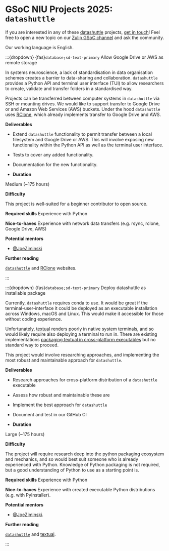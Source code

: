 # GSoC NIU Projects 2025: `datashuttle`

If you are interested in any of these [datashuttle](https://github.com/neuroinformatics-unit/datashuttle) projects, [get in touch](https://datashuttle.neuroinformatics.dev/pages/community/index.html)! Feel free to open a new topic on our [Zulip GSoC channel](https://neuroinformatics.zulipchat.com/#narrow/channel/487898-GSoC) and ask the community.

Our working language is English.


<!-- ------------------------------ -->
:::{dropdown} {fas}`database;sd-text-primary` Allow Google Drive or AWS as remote storage

In systems neuroscience, a lack of standardisation in data organisation schemes creates a barrier to data-sharing
and collaboration. ``datashuttle`` provides a Python API and terminal user interface (TUI) to allow researchers
to create, validate and transfer folders in a standardised way.

Projects can be transferred between computer systems in ``datashuttle`` via SSH or mounting drives.
We would like to support transfer to Google Drive or and Amazon Web Services (AWS) buckets.
Under the hood ``datashuttle`` uses [RClone](https://rclone.org/), which already implements transfer to Google Drive and AWS.

**Deliverables**
<!-- Goals, or expected status after Community Bonding Period, Start of Coding, End of Coding. Stretch goals? -->
- Extend ``datashuttle`` functionality to permit transfer between a local filesystem and Google Drive or AWS. This will involve exposing new functionality within the Python API as well as the terminal user interface.
- Tests to cover any added functionality.
- Documentation for the new functionality.

- **Duration**
<!-- Small (~90 hours), Medium (~175 hours) or Large (~350 hours)  -->
Medium (~175 hours)


**Difficulty**
<!-- Is this project geared more toward a student level or a more advanced developer level? -->
This project is well-suited for a beginner contributor to open source. 


**Required skills**
Experience with Python

**Nice-to-haves**
Experience with network data transfers (e.g. rsync, rclone, Google Drive, AWS)

**Potential mentors**
- [@JoeZiminski](https://github.com/JoeZiminski)

**Further reading**
<!-- The best pages include links to more detailed descriptions and related materials for each project. They might even include actual use cases! -->

[``datashuttle``](https://datashuttle.neuroinformatics.dev/index.html) and [RClone](https://rclone.org/) websites.

:::


:::{dropdown} {fas}`database;sd-text-primary` Deploy datashuttle as installable package

Currently, ``datashuttle`` requires conda to use. It would be great if the terminal-user-interface
it could be deployed as an executable installation across Windows, macOS and Linux. This would make it
 accessible for those without coding experience.

Unfortunately, [textual](https://github.com/Textualize/textual) renders poorly in native system terminals, and so would likely require also deploying a terminal to run in.
There are existing implementations [packaging textual in cross-platform executables](https://github.com/Textualize/textual/discussions/3834)
but no standard way to proceed.

This project would involve researching approaches, and implementing the most robust and  maintainable approach for ``datashuttle``.

**Deliverables**
<!-- Goals, or expected status after Community Bonding Period, Start of Coding, End of Coding. Stretch goals? -->
- Research approaches for cross-platform distribution of a ``datashuttle`` executable
- Assess how robust and maintainable these are
- Implement the best approach for ``datashuttle``
- Document and test in our GitHub CI

- **Duration**
<!-- Small (~90 hours), Medium (~175 hours) or Large (~350 hours)  -->

Large (~175 hours)


**Difficulty**
<!-- Is this project geared more toward a student level or a more advanced developer level? -->

The project will require research deep into the python packaging ecosystem and mechanics,
and so would best suit someone who is already experienced with Python. Knowledge of 
Python packaging is not required, but a good understanding of Python to use as a 
starting point is.


**Required skills**
Experience with Python

**Nice-to-haves**
Experience with created executable Python distributions (e.g. with PyInstaller).

**Potential mentors**
- [@JoeZiminski](https://github.com/JoeZiminski).

**Further reading**
<!-- The best pages include links to more detailed descriptions and related materials for each project. They might even include actual use cases! -->

[``datashuttle``](https://datashuttle.neuroinformatics.dev/index.html) and [textual](https://github.com/Textualize/textual).

:::

